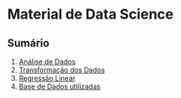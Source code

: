 # Material de Data Science

## Sumário


1. [Análise de Dados](code/01_laboratorio_analise_de_dados.ipynb)
2. [Transformação dos Dados](code/02_laboratorio_transformacao_dos_dados.ipynb)
3. [Regressão Linear](code/03_laboratorio_regressao_linear.ipynb)
4. [Base de Dados utilizadas](datasets/)